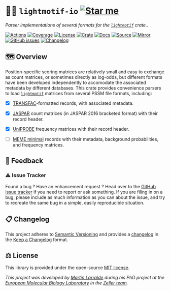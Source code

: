 # 🎼🧬 `lightmotif-io` [![Star me](https://img.shields.io/github/stars/althonos/lightmotif.svg?style=social&label=Star&maxAge=3600)](https://github.com/althonos/lightmotif/stargazers)

*Parser implementations of several formats for the [`lightmotif`](https://crates.io/crates/lightmotif) crate.*.

[![Actions](https://img.shields.io/github/actions/workflow/status/althonos/lightmotif/rust.yml?branch=main&logo=github&style=flat-square&maxAge=300)](https://github.com/althonos/lightmotif/actions)
[![Coverage](https://img.shields.io/codecov/c/gh/althonos/lightmotif?logo=codecov&style=flat-square&maxAge=3600)](https://codecov.io/gh/althonos/lightmotif/)
[![License](https://img.shields.io/badge/license-MIT-blue.svg?style=flat-square&maxAge=2678400)](https://choosealicense.com/licenses/mit/)
[![Crate](https://img.shields.io/crates/v/lightmotif-io.svg?maxAge=600&style=flat-square)](https://crates.io/crates/lightmotif-io)
[![Docs](https://img.shields.io/docsrs/lightmotif-io?maxAge=600&style=flat-square)](https://docs.rs/lightmotif-io)
[![Source](https://img.shields.io/badge/source-GitHub-303030.svg?maxAge=2678400&style=flat-square)](https://github.com/althonos/lightmotif/tree/main/lightmotif-io)
[![Mirror](https://img.shields.io/badge/mirror-EMBL-009f4d?style=flat-square&maxAge=2678400)](https://git.embl.de/larralde/lightmotif/)
[![GitHub issues](https://img.shields.io/github/issues/althonos/lightmotif.svg?style=flat-square&maxAge=600)](https://github.com/althonos/lightmotif/issues)
[![Changelog](https://img.shields.io/badge/keep%20a-changelog-8A0707.svg?maxAge=2678400&style=flat-square)](https://github.com/althonos/lightmotif/blob/master/CHANGELOG.md)

## 🗺️ Overview

Position-specific scoring matrices are relatively small and easy to exchange
as count matrices, or sometimes directly as log-odds, but different formats
have been developed independently to accomodate the associated metadata by 
different databases. This crate provides convenience parsers to load 
[`lightmotif`](https://crates.io/crates/lightmotif) matrices from several 
PSSM file formats, including:

- [x] [TRANSFAC](https://en.wikipedia.org/wiki/TRANSFAC)-formatted records,
  with associated metadata. 
- [x] [JASPAR](https://jaspar.elixir.no/docs/) count matrices
  (in JASPAR 2016 bracketed format) with their record header.
- [x] [UniPROBE](http://the_brain.bwh.harvard.edu/uniprobe/index.php) 
  frequency matrices with their record header.
- [ ] [MEME minimal](https://meme-suite.org/meme/doc/meme-format.html) records
  with their metadata, background probabilities, and frequency matrices.


## 💭 Feedback

### ⚠️ Issue Tracker

Found a bug ? Have an enhancement request ? Head over to the [GitHub issue
tracker](https://github.com/althonos/lightmotif/issues) if you need to report
or ask something. If you are filing in on a bug, please include as much
information as you can about the issue, and try to recreate the same bug
in a simple, easily reproducible situation.

<!-- ### 🏗️ Contributing

Contributions are more than welcome! See [`CONTRIBUTING.md`](https://github.com/althonos/lightmotif/blob/master/CONTRIBUTING.md) for more details. -->

## 📋 Changelog

This project adheres to [Semantic Versioning](http://semver.org/spec/v2.0.0.html)
and provides a [changelog](https://github.com/althonos/lightmotif/blob/master/CHANGELOG.md)
in the [Keep a Changelog](http://keepachangelog.com/en/1.0.0/) format.

## ⚖️ License

This library is provided under the open-source
[MIT license](https://choosealicense.com/licenses/mit/).

*This project was developed by [Martin Larralde](https://github.com/althonos/)
during his PhD project at the [European Molecular Biology Laboratory](https://www.embl.de/)
in the [Zeller team](https://github.com/zellerlab).*